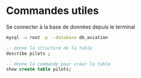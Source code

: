 # Commandes utiles

Se connecter à la base de données depuis le terminal

```bash
mysql -u root -p --database db_aviation 
```

```sql
-- donne la structure de la table 
describe pilots ;

-- donne la commande pour créer la table 
show create table pilots;

``` 
